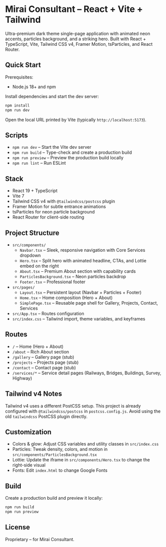 # Mirai Consultant – React + Vite + Tailwind

Ultra-premium dark theme single-page application with animated neon accents, particles background, and a striking hero. Built with React + TypeScript, Vite, Tailwind CSS v4, Framer Motion, tsParticles, and React Router.

## Quick Start

Prerequisites:
- Node.js 18+ and npm

Install dependencies and start the dev server:

```powershell
npm install
npm run dev
```

Open the local URL printed by Vite (typically `http://localhost:5173`).

## Scripts

- `npm run dev` – Start the Vite dev server
- `npm run build` – Type-check and create a production build
- `npm run preview` – Preview the production build locally
- `npm run lint` – Run ESLint

## Stack

- React 19 + TypeScript
- Vite 7
- Tailwind CSS v4 with `@tailwindcss/postcss` plugin
- Framer Motion for subtle entrance animations
- tsParticles for neon particle background
- React Router for client-side routing

## Project Structure

- `src/components/`
  - `Navbar.tsx` – Sleek, responsive navigation with Core Services dropdown
  - `Hero.tsx` – Split hero with animated headline, CTAs, and Lottie embed on the right
  - `About.tsx` – Premium About section with capability cards
  - `ParticlesBackground.tsx` – Neon particles backdrop
  - `Footer.tsx` – Professional footer
- `src/pages/`
  - `Layout.tsx` – Persistent layout (Navbar + Particles + Footer)
  - `Home.tsx` – Home composition (Hero + About)
  - `SimplePage.tsx` – Reusable page shell for Gallery, Projects, Contact, Services
- `src/App.tsx` – Routes configuration
- `src/index.css` – Tailwind import, theme variables, and keyframes

## Routes

- `/` – Home (Hero + About)
- `/about` – Rich About section
- `/gallery` – Gallery page (stub)
- `/projects` – Projects page (stub)
- `/contact` – Contact page (stub)
- `/services/*` – Service detail pages (Railways, Bridges, Buildings, Survey, Highway)

## Tailwind v4 Notes

Tailwind v4 uses a different PostCSS setup. This project is already configured with `@tailwindcss/postcss` in `postcss.config.js`. Avoid using the old `tailwindcss` PostCSS plugin directly.

## Customization

- Colors & glow: Adjust CSS variables and utility classes in `src/index.css`
- Particles: Tweak density, colors, and motion in `src/components/ParticlesBackground.tsx`
- Lottie: Update the iframe in `src/components/Hero.tsx` to change the right-side visual
- Fonts: Edit `index.html` to change Google Fonts

## Build

Create a production build and preview it locally:

```powershell
npm run build
npm run preview
```

## License

Proprietary – for Mirai Consultant.
